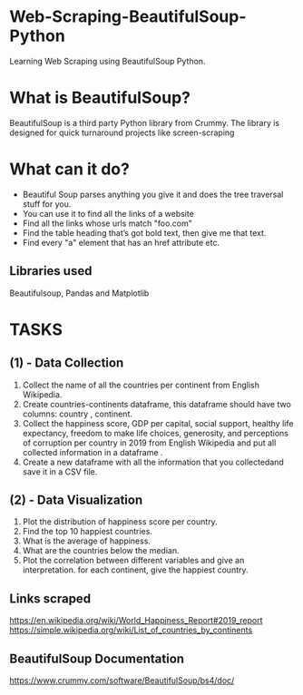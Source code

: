 # Web-Scraping-BeautifulSoup-Python
Learning Web Scraping using BeautifulSoup Python.

# What is BeautifulSoup?
BeautifulSoup is a third party Python library from Crummy.
The library is designed for quick turnaround projects like screen-scraping

# What can it do?
- Beautiful Soup parses anything you give it and does the tree traversal stuff for you. 
- You can use it to find all the links of a website
- Find all the links whose urls match "foo.com"
- Find the table heading that’s got bold text, then give me that text.
- Find every "a" element that has an href attribute etc.

## Libraries used
Beautifulsoup, Pandas and Matplotlib 

# TASKS
## (1) - Data Collection
1. Collect the name of all the countries per continent from English Wikipedia.
1. Create countries-continents dataframe, this dataframe should have two columns: country , continent.
3. Collect the happiness score, GDP per capital, social support, healthy
life expectancy, freedom to make life choices, generosity, and perceptions of corruption per country in 2019 from English Wikipedia and
put all collected information in a dataframe .
4. Create a new dataframe with all the information that you collectedand save it in a CSV file.

## (2) - Data Visualization
1. Plot the distribution of happiness score per country.
2. Find the top 10 happiest countries.
3. What is the average of happiness.
4. What are the countries below the median.
5. Plot the correlation between different variables and give an interpretation. for each continent, give the happiest country.

## Links scraped
 https://en.wikipedia.org/wiki/World_Happiness_Report#2019_report
 https://simple.wikipedia.org/wiki/List_of_countries_by_continents
 
## BeautifulSoup Documentation
  https://www.crummy.com/software/BeautifulSoup/bs4/doc/
